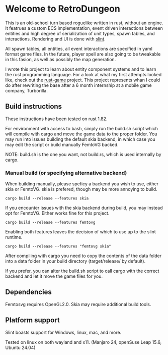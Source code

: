 # Welcome to RetroDungeon
This is an old-school turn based roguelike written in rust, without an engine. It featrues a custom ECS implementation, event driven interactions between entities and high degree of serialization of unit types, spawn tables, and interactions. Rendering and UI is done with [slint](https://github.com/slint-ui/slint).

All spawn tables, all entities, all event interactions are specified in yaml format game files. In the future, player spell are also going to be tweakable in this fasion, as well as possibly the map generation. 

I wrote this project to learn about entity component systems and to learn the rust programming language. For a look at what my first attempts looked like, check out the [rust-game](https://github.com/somantics/rust-game) project. This project represents whan I could do after rewriting the base after a 6 month internship at a mobile game company, Turborilla. 

## Build instructions
These instructions have been tested on rust 1.82. 

For environment with access to bash, simply run the build.sh script which will compile with cargo and move the game data to the proper folder. 
You may run into issues building the default skia backend, in which case you may edit the script or build manually FemtoVG backed. 

NOTE: build.sh is the one you want, not build.rs, which is used internally by cargo.

### Manual build (or specifying alternative backend)

When building manually, please speficy a backend you wish to use, either skia or FemtoVG. skia is prefered, though may be more annoying to build. 
```
cargo build --release --features skia
```

If you encounter issues with the skia backend during build, you may instead opt for FemtoVG. Either works fine for this project.
```
cargo build --release --features femtovg
```

Enabling both features leaves the decision of which to use up to the slint runtime. 
```
cargo build --release --features "femtovg skia"
```
After compiling with cargo you need to copy the contents of the data folder into a data folder in your build directory (target/release/ by default).

If you prefer, you can alter the build.sh script to call cargo with the correct backend and let it move the game files for you. 

## Dependencies
Femtosvg requires OpenGL2.0. 
Skia may require additional build tools. 

## Platform support
Slint boasts support for Windows, linux, mac, and more. 

Tested on linux on both wayland and x11. (Manjaro 24, openSuse Leap 15.6, Ubuntu 24.04) 

